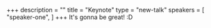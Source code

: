 +++
description = ""
title = "Keynote"
type = "new-talk"
speakers = [
        "speaker-one",
]
+++
It's gonna be great! :D